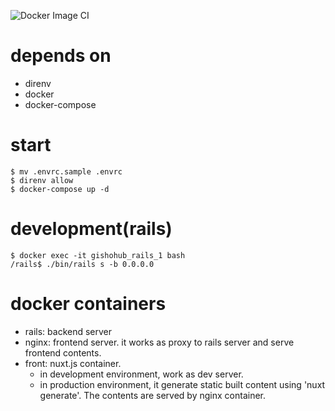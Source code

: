 ![Docker Image CI](https://github.com/mogya/gisyohub/workflows/Docker%20Image%20CI/badge.svg)

# depends on

- direnv
- docker
- docker-compose

# start

```
$ mv .envrc.sample .envrc
$ direnv allow
$ docker-compose up -d
```

# development(rails)

```
$ docker exec -it gishohub_rails_1 bash
/rails$ ./bin/rails s -b 0.0.0.0
```

# docker containers

- rails: backend server
- nginx: frontend server. it works as proxy to rails server and serve frontend contents.
- front: nuxt.js container. 
  - in development environment, work as dev server.
  - in production environment, it generate static built content using 'nuxt generate'. The contents are served by nginx container.


